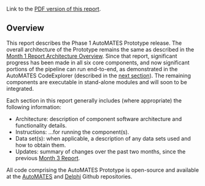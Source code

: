 Link to the [PDF version of this report](ASKE_M5Report_UA-AutoMATES-20190401.pdf).

## Overview

This report describes the Phase 1 AutoMATES Prototype release. The overall architecture of the Prototype remains the same as described in the [Month 1 Report Architecture Overview](https://ml4ai.github.io/automates/documentation/deliverable_reports/m1_architecture_report/). Since that report, significant progress has been made in all six core components, and now significant portions of the pipeline can run end-to-end, as demonstrated in the AutoMATES CodeExplorer (described in the [next section](#CodeExplorer)). The remaining components are executable in stand-alone modules and will soon to be integrated.

Each section in this report generally includes (where appropriate) the following information:

- Architecture: description of component software architecture and functionality details.
- Instructions: ...for running the component(s).
- Data set(s): when applicable, a description of any data sets used and how to obtain them.
- Updates: summary of changes over the past two months, since the previous [Month 3 Report](https://ml4ai.github.io/automates/documentation/deliverable_reports/m3_report_prototype_system/).

All code comprising the AutoMATES Prototype is open-source and available at the [AutoMATES](https://github.com/ml4ai/automates) and [Delphi](https://github.com/ml4ai/delphi/) Github repositories.
